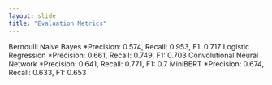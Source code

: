 ```yaml
---
layout: slide
title: "Evaluation Metrics"
---
```


Bernoulli Naive Bayes
*Precision: 0.574, Recall: 0.953, F1: 0.717
Logistic Regression
*Precision: 0.661, Recall: 0.749, F1:  0.703
Convolutional Neural Network
*Precision: 0.641, Recall: 0.771, F1: 0.7
MiniBERT
*Precision: 0.674, Recall: 0.633, F1: 0.653


